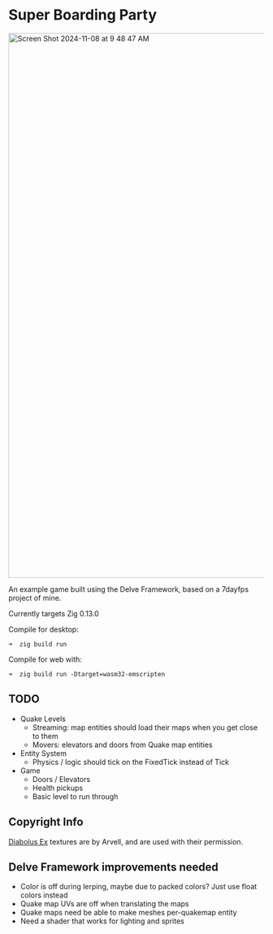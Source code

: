 # Super Boarding Party

<img width="1072" alt="Screen Shot 2024-11-08 at 9 48 47 AM" src="https://github.com/user-attachments/assets/25e7e292-b592-4e49-b803-8bf140b31480">

An example game built using the Delve Framework, based on a 7dayfps project of mine.

Currently targets Zig 0.13.0

Compile for desktop:
```
➜  zig build run
```

Compile for web with:
```
➜  zig build run -Dtarget=wasm32-emscripten
```

## TODO

- Quake Levels
  - Streaming: map entities should load their maps when you get close to them
  - Movers: elevators and doors from Quake map entities
- Entity System
  - Physics / logic should tick on the FixedTick instead of Tick
- Game
  - Doors / Elevators
  - Health pickups
  - Basic level to run through

## Copyright Info

[Diabolus Ex](https://www.doomworld.com/forum/topic/101473-gzdoom-diabolus-ex-v11/) textures are by Arvell, and are used with their permission.

## Delve Framework improvements needed

- Color is off during lerping, maybe due to packed colors? Just use float colors instead
- Quake map UVs are off when translating the maps
- Quake maps need be able to make meshes per-quakemap entity
- Need a shader that works for lighting and sprites
